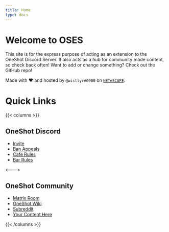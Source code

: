 ```yaml
---
title: Home
type: docs
---
```


# Welcome to OSES

This site is for the express purpose of acting as an extension to the OneShot Discord Server. It also acts as a hub for community made content, so check back often! Want to add or change something? Check out the GitHub repo!

Made with :heart: and hosted by `@wistlyr#6900` on [`NETeSCAPE`](https://netescape.org).

# Quick Links

{{< columns >}}
## OneShot Discord

- [Invite](https://discord.gg/oneshot)
- [Ban Appeals](https://goo.gl/forms/nusWwn1Z3yOx49jD2)
- [Cafe Rules](#cafe-rules)
- [Bar Rules](#bar-rules)

<--->

## OneShot Community

- [Matrix Room](https://matrix.to/#/#oneshot:matrix.org)
- [OneShot Wiki](https://oneshot.fandom.com/wiki/OneShot_Wiki)
- [Subreddit](https://reddit.com/r/oneshot)
- [Your Content Here](#ych)

{{< /columns >}}